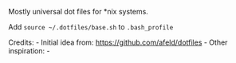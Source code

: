 Mostly universal dot files for *nix systems.  

Add `source ~/.dotfiles/base.sh` to `.bash_profile`

Credits:
	- Initial idea from: https://github.com/afeld/dotfiles
	- Other inspiration: 
		- 
